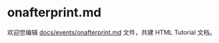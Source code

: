 onafterprint.md
===

欢迎您编辑 <a target="__blank" href="https://github.com/jaywcjlove/html-tutorial/blob/master/docs/events/onafterprint.md">docs/events/onafterprint.md</a> 文件，共建 HTML Tutorial 文档。